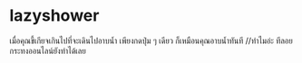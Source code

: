 # lazyshower
เมื่อคุณขี้เกียจเกินไปที่จะเดินไปอาบน้ำ เพียงกดปุ่ม ๆ เดียว ก็เหมือนคุณอาบน้ำทันที //ทำไมอ่ะ ทีลอยกระทงออนไลน์ยังทำได้เลย